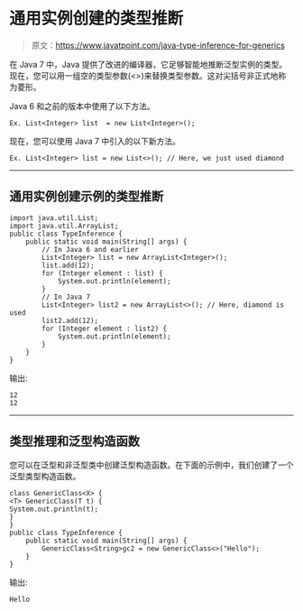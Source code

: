 # 通用实例创建的类型推断

> 原文：<https://www.javatpoint.com/java-type-inference-for-generics>

在 Java 7 中，Java 提供了改进的编译器，它足够智能地推断泛型实例的类型。现在，您可以用一组空的类型参数(<>)来替换类型参数。这对尖括号非正式地称为菱形。

Java 6 和之前的版本中使用了以下方法。

```
Ex. List<Integer> list  = new List<Integer>();

```

现在，您可以使用 Java 7 中引入的以下新方法。

```
Ex. List<Integer> list = new List<>(); // Here, we just used diamond

```

* * *

## 通用实例创建示例的类型推断

```
import java.util.List;
import java.util.ArrayList;
public class TypeInference {
	public static void main(String[] args) {
		// In Java 6 and earlier  
		List<Integer> list = new ArrayList<Integer>();
		list.add(12);
		for (Integer element : list) {
			System.out.println(element);
		}
		// In Java 7
		List<Integer> list2 = new ArrayList<>(); // Here, diamond is used 
		list2.add(12);
		for (Integer element : list2) {
			System.out.println(element);
		}
	}
}

```

输出:

```
12
12

```

* * *

## 类型推理和泛型构造函数

您可以在泛型和非泛型类中创建泛型构造函数。在下面的示例中，我们创建了一个泛型类型构造函数。

```
class GenericClass<X> {
<T> GenericClass(T t) {
System.out.println(t);
}
}
public class TypeInference {
	public static void main(String[] args) {
		GenericClass<String>gc2 = new GenericClass<>("Hello");
	}
}

```

输出:

```
Hello

```